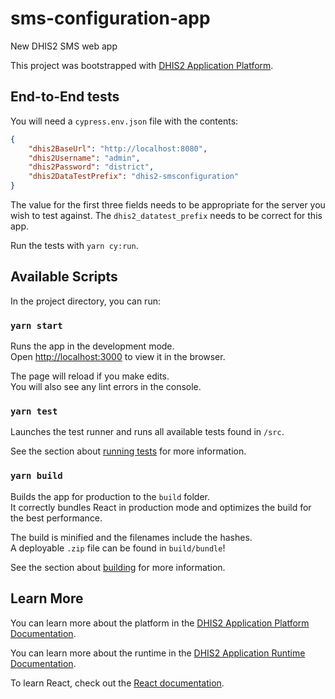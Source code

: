 # sms-configuration-app

New DHIS2 SMS web app

This project was bootstrapped with [DHIS2 Application Platform](https://github.com/dhis2/app-platform).

## End-to-End tests

You will need a `cypress.env.json` file with the contents:

```json
{
    "dhis2BaseUrl": "http://localhost:8080",
    "dhis2Username": "admin",
    "dhis2Password": "district",
    "dhis2DataTestPrefix": "dhis2-smsconfiguration"
}
```

The value for the first three fields needs to be appropriate for the
server you wish to test against. The `dhis2_datatest_prefix` needs to
be correct for this app.

Run the tests with `yarn cy:run`.

## Available Scripts

In the project directory, you can run:

### `yarn start`

Runs the app in the development mode.<br />
Open [http://localhost:3000](http://localhost:3000) to view it in the browser.

The page will reload if you make edits.<br />
You will also see any lint errors in the console.

### `yarn test`

Launches the test runner and runs all available tests found in `/src`.<br />

See the section about [running tests](https://platform.dhis2.nu/#/scripts/test) for more information.

### `yarn build`

Builds the app for production to the `build` folder.<br />
It correctly bundles React in production mode and optimizes the build for the best performance.

The build is minified and the filenames include the hashes.<br />
A deployable `.zip` file can be found in `build/bundle`!

See the section about [building](https://platform.dhis2.nu/#/scripts/build) for more information.

## Learn More

You can learn more about the platform in the [DHIS2 Application Platform Documentation](https://platform.dhis2.nu/).

You can learn more about the runtime in the [DHIS2 Application Runtime Documentation](https://runtime.dhis2.nu/).

To learn React, check out the [React documentation](https://reactjs.org/).
